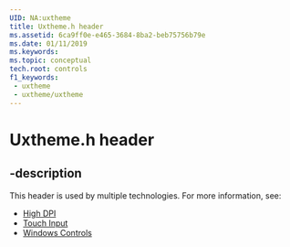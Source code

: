 ```yaml
---
UID: NA:uxtheme
title: Uxtheme.h header
ms.assetid: 6ca9ff0e-e465-3684-8ba2-beb75756b79e
ms.date: 01/11/2019
ms.keywords: 
ms.topic: conceptual
tech.root: controls
f1_keywords:
 - uxtheme
 - uxtheme/uxtheme
---
```


# Uxtheme.h header


## -description

This header is used by multiple technologies. For more information, see:

- [High DPI](../_hidpi/index.md)
- [Touch Input](../_wintouch/index.md)
- [Windows Controls](../_controls/index.md)

